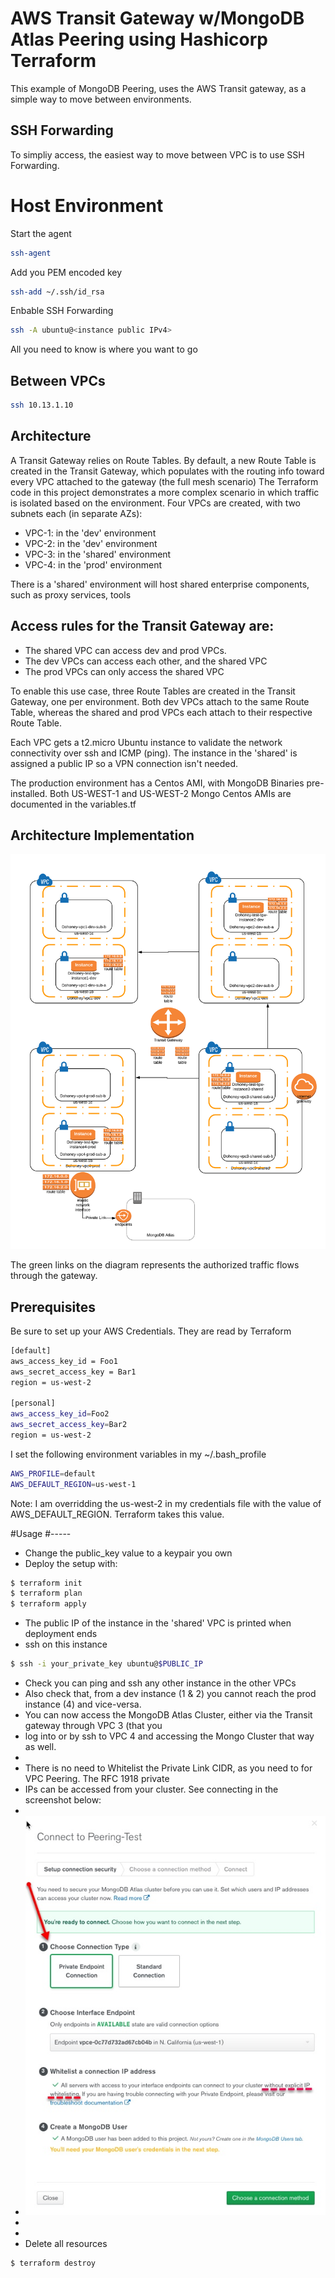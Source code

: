 AWS Transit Gateway w/MongoDB Atlas Peering using Hashicorp Terraform
===========================================

This example of MongoDB Peering, uses the AWS Transit gateway, as a simple way to move between environments.  

SSH Forwarding
--------------

To simpliy access, the easiest way to move between VPC is to use SSH Forwarding.

# Host Environment
Start the agent
```sh
ssh-agent
```

Add you PEM encoded key
```sh
ssh-add ~/.ssh/id_rsa
```

Enbable SSH Forwarding
```sh
ssh -A ubuntu@<instance public IPv4>
```

All you need to know is where you want to go
## Between VPCs
```sh
ssh 10.13.1.10
```

Architecture
------------

A Transit Gateway relies on Route Tables. By default, a new Route Table is created in the Transit Gateway, which populates with the routing info toward every VPC attached to the gateway (the full mesh scenario)
The Terraform code in this project demonstrates a more complex scenario in which traffic is isolated based on the environment. Four VPCs are created, with two subnets each (in separate AZs):
* VPC-1: in the 'dev' environment
* VPC-2: in the 'dev' environment
* VPC-3: in the 'shared' environment
* VPC-4: in the 'prod' environment

There is a 'shared' environment will host shared enterprise components, such as proxy services, tools

## Access rules for the Transit Gateway are:
* The shared VPC can access dev and prod VPCs.
* The dev VPCs can access each other, and the shared VPC
* The prod VPCs can only access the shared VPC

To enable this use case, three Route Tables are created in the Transit Gateway, one per environment.  Both dev VPCs attach to the same Route Table, whereas the shared and prod VPCs each attach to their respective Route Table. 

Each VPC gets a t2.micro Ubuntu instance to validate the network connectivity over ssh and ICMP (ping). The instance in the 'shared' is assigned a public IP so a VPN connection isn't needed. 

The production environment has a Centos AMI, with MongoDB Binaries pre-installed. Both US-WEST-1 and US-WEST-2 Mongo Centos AMIs are documented in the variables.tf

## Architecture Implementation

![transit-gateway-architecture](./image/MongoDBAtlas-PrivateLink.png?raw=true "Transit Gateway Architecture")

The green links on the diagram represents the authorized traffic flows through the gateway.

Prerequisites
-------------

Be sure to set up your AWS Credentials.  They are read by Terraform

```sh
[default]
aws_access_key_id = Foo1
aws_secret_access_key = Bar1
region = us-west-2

[personal]
aws_access_key_id=Foo2
aws_secret_access_key=Bar2
region = us-west-2
```

I set the following environment variables in my ~/.bash_profile
```sh
AWS_PROFILE=default
AWS_DEFAULT_REGION=us-west-1
```
Note: I am overridding the us-west-2 in my credentials file with the value of AWS_DEFAULT_REGION.  Terraform takes this value.

#Usage
#-----
* Change the public_key value to a keypair you own
* Deploy the setup with:
```sh
$ terraform init
$ terraform plan
$ terraform apply
```
* The public IP of the instance in the 'shared' VPC is printed when deployment ends
* ssh on this instance
```sh
$ ssh -i your_private_key ubuntu@$PUBLIC_IP
```
* Check you can ping and ssh any other instance in the other VPCs
* Also check that, from a dev instance (1 & 2) you cannot reach the prod instance (4) and vice-versa.
* You can now access the MongoDB Atlas Cluster, either via the Transit gateway through VPC 3 (that you 
* log into or by ssh to VPC 4 and accessing the Mongo Cluster that way as well.
*
* There is no need to Whitelist the Private Link CIDR, as you need to for VPC Peering.  The RFC 1918 private
* IPs can be accessed from your cluster.  See connecting in the screenshot below:
*
* ![mongodb-connect](./image/connect.jpg?raw=true "Private Link Connection")
*
*
* Delete all resources
```sh
$ terraform destroy
```
